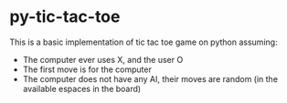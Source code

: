 # py-tic-tac-toe

This is a basic implementation of tic tac toe game on python assuming:
* The computer ever uses X, and the user O
* The first move is for the computer
* The computer does not have any AI, their moves are random (in the available espaces in the board)
